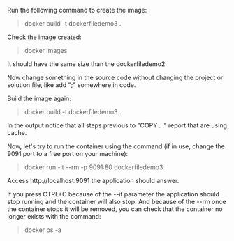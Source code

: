 Run the following command to create the image:
> docker build -t dockerfiledemo3 .

Check the image created:
> docker images

It should have the same size than the dockerfiledemo2.

Now change something in the source code without changing the project or solution file, like add ";" somewhere in code.

Build the image again:
> docker build -t dockerfiledemo3 .

In the output notice that all steps previous to "COPY . ." report that are using cache.

Now, let's try to run the container using the command (if in use, change the 9091 port to a free port on your machine):
> docker run -it --rm -p 9091:80 dockerfiledemo3

Access http://localhost:9091 the application should answer.

If you press CTRL+C because of the --it parameter the application should stop running and the container will also stop.
And because of the --rm once the container stops it will be removed, you can check that the container no longer exists with the command:
> docker ps -a
